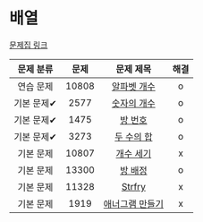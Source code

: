 # 배열

[문제집 링크](https://www.acmicpc.net/workbook/view/7307)

| 문제 분류 | 문제 | 문제 제목 | 해결 |
| :--: | :--: | :--: | :--: |
| 연습 문제 | 10808 | [알파벳 개수](https://www.acmicpc.net/problem/10808) | o |
| 기본 문제✔ | 2577 | [숫자의 개수](https://www.acmicpc.net/problem/2577) | o |
| 기본 문제✔ | 1475 | [방 번호](https://www.acmicpc.net/problem/1475) | o |
| 기본 문제✔ | 3273 | [두 수의 합](https://www.acmicpc.net/problem/3273) | o |
| 기본 문제 | 10807 | [개수 세기](https://www.acmicpc.net/problem/10807) | x |
| 기본 문제 | 13300 | [방 배정](https://www.acmicpc.net/problem/13300) | o |
| 기본 문제 | 11328 | [Strfry](https://www.acmicpc.net/problem/11328) | x |
| 기본 문제 | 1919 | [애너그램 만들기](https://www.acmicpc.net/problem/1919) | x |

